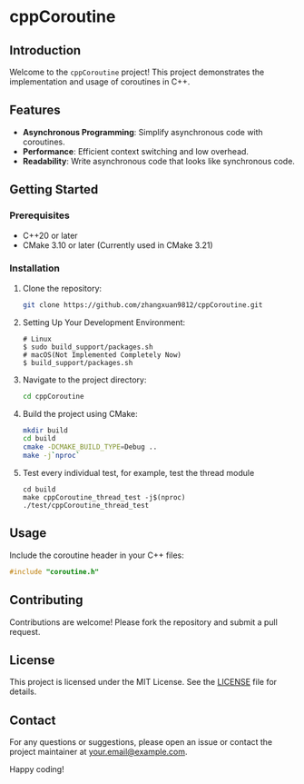 # cppCoroutine

## Introduction
Welcome to the `cppCoroutine` project! This project demonstrates the implementation and usage of coroutines in C++.

## Features
- **Asynchronous Programming**: Simplify asynchronous code with coroutines.
- **Performance**: Efficient context switching and low overhead.
- **Readability**: Write asynchronous code that looks like synchronous code.

## Getting Started
### Prerequisites
- C++20 or later
- CMake 3.10 or later (Currently used in CMake 3.21)

### Installation
1. Clone the repository:
    ```sh
    git clone https://github.com/zhangxuan9812/cppCoroutine.git
    ```
2. Setting Up Your Development Environment:
   ```
   # Linux
   $ sudo build_support/packages.sh
   # macOS(Not Implemented Completely Now)
   $ build_support/packages.sh
   ```
3. Navigate to the project directory:
    ```sh
    cd cppCoroutine
    ```
4. Build the project using CMake:
    ```sh
    mkdir build
    cd build
    cmake -DCMAKE_BUILD_TYPE=Debug ..
    make -j`nproc`
    ```
5. Test every individual test, for example, test the thread module
    ```
    cd build
    make cppCoroutine_thread_test -j$(nproc)
    ./test/cppCoroutine_thread_test
   ```

## Usage
Include the coroutine header in your C++ files:
```cpp
#include "coroutine.h"
```

## Contributing
Contributions are welcome! Please fork the repository and submit a pull request.

## License
This project is licensed under the MIT License. See the [LICENSE](LICENSE) file for details.

## Contact
For any questions or suggestions, please open an issue or contact the project maintainer at [your.email@example.com](mailto:your.email@example.com).

Happy coding!